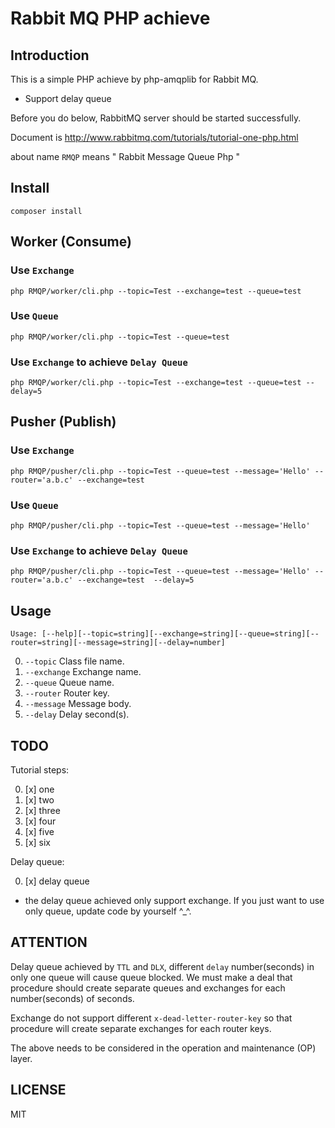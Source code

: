 # Rabbit MQ PHP achieve

Introduction
---
This is a simple PHP achieve by php-amqplib for Rabbit MQ.

* Support delay queue

Before you do below, RabbitMQ server should be started successfully.

Document is http://www.rabbitmq.com/tutorials/tutorial-one-php.html

about name `RMQP` means " Rabbit Message Queue Php "

Install
----

```
composer install
```

Worker (Consume)
---

### Use `Exchange`
```
php RMQP/worker/cli.php --topic=Test --exchange=test --queue=test
```

### Use `Queue`

```
php RMQP/worker/cli.php --topic=Test --queue=test
```

### Use `Exchange` to achieve `Delay Queue`

```
php RMQP/worker/cli.php --topic=Test --exchange=test --queue=test --delay=5

```
Pusher (Publish)
---

### Use `Exchange`
```
php RMQP/pusher/cli.php --topic=Test --queue=test --message='Hello' --router='a.b.c' --exchange=test
```

### Use `Queue`

```
php RMQP/pusher/cli.php --topic=Test --queue=test --message='Hello'
```

### Use `Exchange` to achieve `Delay Queue`

```
php RMQP/pusher/cli.php --topic=Test --queue=test --message='Hello' --router='a.b.c' --exchange=test  --delay=5
```

Usage
---


`Usage: [--help][--topic=string][--exchange=string][--queue=string][--router=string][--message=string][--delay=number]`


0. `--topic` Class file name.
0. `--exchange` Exchange name.
0. `--queue` Queue name. 
0. `--router` Router key. 
0. `--message` Message body. 
0. `--delay` Delay second(s).

TODO
---

Tutorial steps:

0. [x] one
0. [x] two
0. [x] three
0. [x] four
0. [x] five
0. [x] six

Delay queue:

0. [x] delay queue

* the delay queue achieved only support exchange. If you just want to use only queue, update code by yourself ^_^.

ATTENTION
---
Delay queue achieved by `TTL` and `DLX`, different `delay` number(seconds) in only one queue will cause queue blocked. We must make a deal that procedure should create separate queues and exchanges for each number(seconds) of seconds. 

Exchange do not support different `x-dead-letter-router-key` so that procedure will create separate  exchanges for each router keys. 

The above needs to be considered in the operation and maintenance (OP) layer.

LICENSE
---
MIT